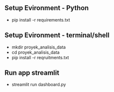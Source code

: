 ## Setup Evironment - Python
- pip install -r requirements.txt

## Setup Evironment - terminal/shell
- mkdir proyek_analisis_data
- cd proyek_analisis_data
- pip install -r reqruitments.txt

## Run app streamlit
- streamlit run dashboard.py
